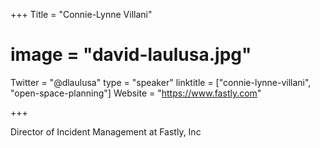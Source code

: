 +++
Title = "Connie-Lynne Villani"
# image = "david-laulusa.jpg"
Twitter = "@dlaulusa"
type = "speaker"
linktitle = ["connie-lynne-villani", "open-space-planning"]
Website = "https://www.fastly.com"

+++

Director of Incident Management at Fastly, Inc
